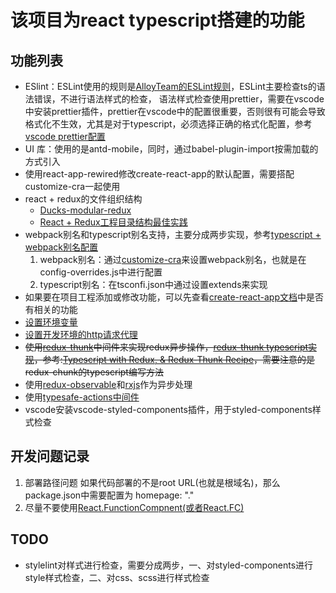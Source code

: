 # 该项目为react typescript搭建的功能


## 功能列表
- ESlint：ESLint使用的规则是[AlloyTeam的ESLint规则](https://github.com/AlloyTeam/eslint-config-alloy#typescript-react)，ESLint主要检查ts的语法错误，不进行语法样式的检查， 语法样式检查使用prettier，需要在vscode中安装prettier插件，prettier在vscode中的配置很重要，否则很有可能会导致格式化不生效，尤其是对于typescript，必须选择正确的格式化配置，参考[vscode prettier配置](https://prettier.io/docs/en/editors.html#visual-studio-code)
- UI 库：使用的是antd-mobile，同时，通过babel-plugin-import按需加载的方式引入
- 使用react-app-rewired修改create-react-app的默认配置，需要搭配customize-cra一起使用
- react + redux的文件组织结构
  - [Ducks-modular-redux](https://www.lovesofttech.com/react/reactReduxDirectoryStructure/)
  - [React + Redux工程目录结构最佳实践](https://github.com/erikras/ducks-modular-redux)
- webpack别名和typescript别名支持，主要分成两步实现，参考[typescript + webpack别名配置](https://www.jianshu.com/p/6f8a98a9f2e2)
  1. webpack别名：通过[customize-cra](https://github.com/arackaf/customize-cra)来设置webpack别名，也就是在config-overrides.js中进行配置
  2. typescript别名：在tsconfi.json中通过设置extends来实现
- 如果要在项目工程添加或修改功能，可以先查看[create-react-app文档](https://create-react-app.dev/docs/documentation-intro)中是否有相关的功能
- [设置环境变量](https://create-react-app.dev/docs/adding-custom-environment-variables/)
- [设置开发环境的http请求代理](https://create-react-app.dev/docs/proxying-api-requests-in-development/)
- ~~使用[redux-thunk](https://github.com/reduxjs/redux-thunk)中间件来实现redux异步操作，[redux-thunk typescript实现](https://github.com/reduxjs/redux-thunk/blob/master/test/typescript.ts)，参考:[Typescript with Redux, & Redux-Thunk Recipe](https://medium.com/@peatiscoding/typescripts-with-redux-redux-thunk-recipe-fcce4ffca405)，需要注意的是redux-chunk的typescript编写方法~~
- 使用[redux-observable](https://redux-observable.js.org/)和[rxjs](https://rxjs.dev/api/index/function/from)作为异步处理
- 使用[typesafe-actions中间件](https://github.com/piotrwitek/typesafe-actions#constants)
- vscode安装vscode-styled-components插件，用于styled-components样式检查

## 开发问题记录
1. 部署路径问题
如果代码部署的不是root URL(也就是根域名)，那么package.json中需要配置为 homepage: "."
2. 尽量不要使用[React.FunctionCompnent(或者React.FC)](https://github.com/typescript-cheatsheets/react-typescript-cheatsheet)

## TODO
- stylelint对样式进行检查，需要分成两步，一、对styled-components进行style样式检查，二、对css、scss进行样式检查
